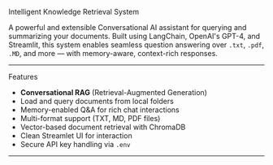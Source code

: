 Intelligent Knowledge Retrieval System

A powerful and extensible Conversational AI assistant for querying and summarizing your documents. Built using LangChain, OpenAI's GPT-4, and Streamlit, this system enables seamless question answering over `.txt`, `.pdf`, `.MD`, and more — with memory-aware, context-rich responses.

---
Features

- **Conversational RAG** (Retrieval-Augmented Generation)
- Load and query documents from local folders
- Memory-enabled Q&A for rich chat interactions
- Multi-format support (TXT, MD, PDF files)
- Vector-based document retrieval with ChromaDB
- Clean Streamlet UI for interaction
- Secure API key handling via `.env`

---

